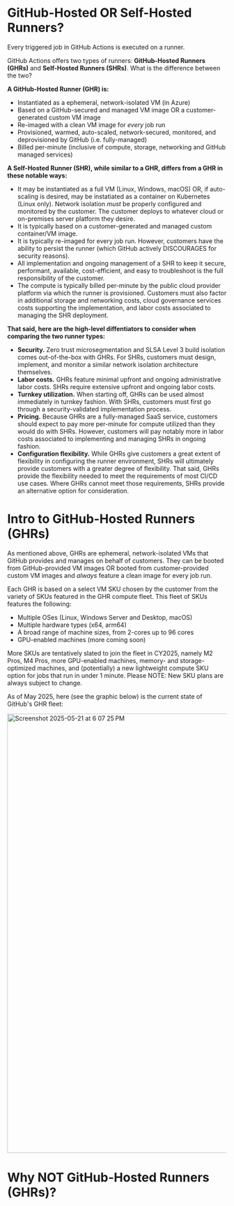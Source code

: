 # GitHub-Hosted OR Self-Hosted Runners? 
Every triggered job in GitHub Actions is executed on a runner.

GitHub Actions offers two types of runners: **GitHub-Hosted Runners (GHRs)** and **Self-Hosted Runners (SHRs)**. What is the difference between the two?

**A GitHub-Hosted Runner (GHR) is:**

- Instantiated as a ephemeral, network-isolated VM (in Azure)
- Based on a GitHub-secured and managed VM image OR a customer-generated custom VM image
- Re-imaged with a clean VM image for _every_ job run
- Provisioned, warmed, auto-scaled, network-secured, monitored, and deprovisioned by GitHub (i.e. fully-managed)
- Billed per-minute (inclusive of compute, storage, networking and GitHub managed services)

**A Self-Hosted Runner (SHR), while similar to a GHR, differs from a GHR in these notable ways:**

- It may be instantiated as a full VM (Linux, Windows, macOS) OR, if auto-scaling is desired, may be instatiated as a container on Kubernetes (Linux only). Network isolation _must_ be properly configured and monitored by the customer. The customer deploys to whatever cloud or on-premises server platform they desire.
- It is typically based on a customer-generated and managed custom container/VM image.
- It is typically re-imaged for every job run. However, customers have the ability to persist the runner (which GitHub actively DISCOURAGES for security reasons).
- All implementation and ongoing management of a SHR to keep it secure, performant, available, cost-efficient, and easy to troubleshoot is the full responsibility of the customer.
- The compute is typically billed per-minute by the public cloud provider platform via which the runner is provisioned. Customers must also factor in additional storage and networking costs, cloud governance services costs supporting the implementation, and labor costs associated to managing the SHR deployment.

**That said, here are the high-level diffentiators to consider when comparing the two runner types:**

- **Security.** Zero trust microsegmentation and SLSA Level 3 build isolation comes out-of-the-box with GHRs. For SHRs, customers must design, implement, and monitor a similar network isolation architecture themselves. 
- **Labor costs.** GHRs feature minimal upfront and ongoing administrative labor costs. SHRs require extensive upfront and ongoing labor costs.
- **Turnkey utilization.** When starting off, GHRs can be used almost immediately in turnkey fashion. With SHRs, customers must first go through a security-validated implementation process.
- **Pricing.** Because GHRs are a fully-managed SaaS service, customers should expect to pay more per-minute for compute utilized than they would do with SHRs. However, customers will pay notably more in labor costs associated to implementing and managing SHRs in ongoing fashion.
- **Configuration flexibility.** While GHRs give customers a great extent of flexibility in configuring the runner environment, SHRs will ultimately provide customers with a greater degree of flexibility. That said, GHRs provide the flexibility needed to meet the requirements of most CI/CD use cases. Where GHRs cannot meet those requirements, SHRs provide an alternative option for consideration.

# Intro to GitHub-Hosted Runners (GHRs)

As mentioned above, GHRs are ephemeral, network-isolated VMs that GitHub provides and manages on behalf of customers. They can be booted from GitHub-provided VM images OR booted from customer-provided custom VM images and _always_ feature a clean image for every job run. 

Each GHR is based on a select VM SKU chosen by the customer from the variety of SKUs featured in the GHR compute fleet. This fleet of SKUs features the following:

- Multiple OSes (Linux, Windows Server and Desktop, macOS)
- Multiple hardware types (x64, arm64)
- A broad range of machine sizes, from 2-cores up to 96 cores
- GPU-enabled machines (more coming soon)

More SKUs are tentatively slated to join the fleet in CY2025, namely M2 Pros, M4 Pros, more GPU-enabled machines, memory- and storage-optimized machines, and (potentially) a new lightweight compute SKU option for jobs that run in under 1 minute. Please NOTE: New SKU plans are always subject to change.

As of May 2025, here (see the graphic below) is the current state of GitHub's GHR fleet:

<img width="1006" alt="Screenshot 2025-05-21 at 6 07 25 PM" src="https://github.com/user-attachments/assets/3b8ba78f-ae18-44ad-87de-0ec69ea893c4" />

# Why NOT GitHub-Hosted Runners (GHRs)?


